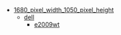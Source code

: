 * [1680_pixel_width_1050_pixel_height](1680_pixel_width_1050_pixel_height)
  * [dell](1680_pixel_width_1050_pixel_height/dell)
    * [e2009wt](1680_pixel_width_1050_pixel_height/dell/e2009wt)
